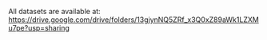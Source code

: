 All datasets are available at: https://drive.google.com/drive/folders/13gjynNQ5ZRf_x3Q0xZ89aWk1LZXMu7pe?usp=sharing
